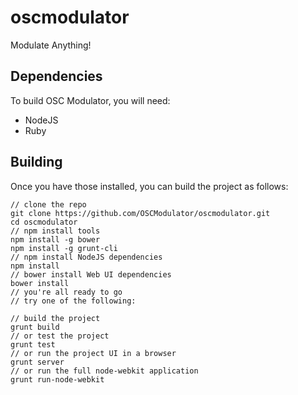 oscmodulator
============

Modulate Anything!

Dependencies
-------------
To build OSC Modulator, you will need:
* NodeJS
* Ruby

Building
--------
Once you have those installed, you can build the project as follows:

    // clone the repo
    git clone https://github.com/OSCModulator/oscmodulator.git
    cd oscmodulator
    // npm install tools
    npm install -g bower
    npm install -g grunt-cli
    // npm install NodeJS dependencies
    npm install
    // bower install Web UI dependencies
    bower install
    // you're all ready to go
    // try one of the following:

    // build the project
    grunt build
    // or test the project
    grunt test
    // or run the project UI in a browser
    grunt server
    // or run the full node-webkit application
    grunt run-node-webkit
